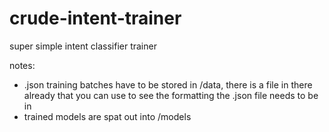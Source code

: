 # crude-intent-trainer
super simple intent classifier trainer

notes:
- .json training batches have to be stored in /data, there is a file in there already that you can use to see the formatting the .json file needs to be in
- trained models are spat out into /models
